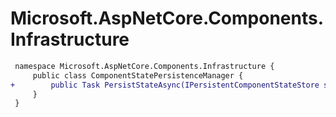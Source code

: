 # Microsoft.AspNetCore.Components.Infrastructure

``` diff
 namespace Microsoft.AspNetCore.Components.Infrastructure {
     public class ComponentStatePersistenceManager {
+        public Task PersistStateAsync(IPersistentComponentStateStore store, Dispatcher dispatcher);
     }
 }
```

